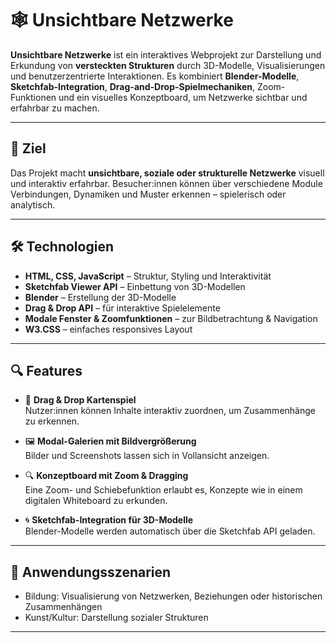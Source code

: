 # 🕸️ Unsichtbare Netzwerke

**Unsichtbare Netzwerke** ist ein interaktives Webprojekt zur Darstellung und Erkundung von **versteckten Strukturen** durch 3D-Modelle, Visualisierungen und benutzerzentrierte Interaktionen. Es kombiniert **Blender-Modelle**, **Sketchfab-Integration**, **Drag-and-Drop-Spielmechaniken**, Zoom-Funktionen und ein visuelles Konzeptboard, um Netzwerke sichtbar und erfahrbar zu machen.

---

## 🎯 Ziel

Das Projekt macht **unsichtbare, soziale oder strukturelle Netzwerke** visuell und interaktiv erfahrbar. Besucher:innen können über verschiedene Module Verbindungen, Dynamiken und Muster erkennen – spielerisch oder analytisch.

---

## 🛠️ Technologien

- **HTML, CSS, JavaScript** – Struktur, Styling und Interaktivität
- **Sketchfab Viewer API** – Einbettung von 3D-Modellen
- **Blender** – Erstellung der 3D-Modelle
- **Drag & Drop API** – für interaktive Spielelemente
- **Modale Fenster & Zoomfunktionen** – zur Bildbetrachtung & Navigation
- **W3.CSS** – einfaches responsives Layout

---

## 🔍 Features

- 🧩 **Drag & Drop Kartenspiel**  
  Nutzer:innen können Inhalte interaktiv zuordnen, um Zusammenhänge zu erkennen.

- 🖼️ **Modal-Galerien mit Bildvergrößerung**  
  Bilder und Screenshots lassen sich in Vollansicht anzeigen.

- 🔍 **Konzeptboard mit Zoom & Dragging**  
  Eine Zoom- und Schiebefunktion erlaubt es, Konzepte wie in einem digitalen Whiteboard zu erkunden.

- 🌀 **Sketchfab-Integration für 3D-Modelle**  
  Blender-Modelle werden automatisch über die Sketchfab API geladen.



---

## 🧪 Anwendungsszenarien

- Bildung: Visualisierung von Netzwerken, Beziehungen oder historischen Zusammenhängen
- Kunst/Kultur: Darstellung sozialer Strukturen


---
